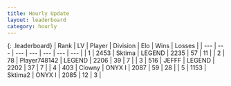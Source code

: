 ```yaml
---
title: Hourly Update
layout: leaderboard
category: hourly
---
```


{: .leaderboard}
| Rank | LV | Player | Division | Elo | Wins | Losses |
| --- | --- | --- | --- | --- | --- | --- |
| <span data-change="0">1</span> | 2453 | <span title="ID: 353063">Sktima</span> | LEGEND | <span data-change="0">2235</span> | <span data-change="0">57</span> | <span data-change="0">11</span> |
| <span data-change="0">2</span> | 78 | <span title="ID: 748142">Player748142</span> | LEGEND | <span data-change="0">2206</span> | <span data-change="0">39</span> | <span data-change="0">7</span> |
| <span data-change="0">3</span> | 516 | <span title="ID: 488585">JEFFF</span> | LEGEND | <span data-change="0">2202</span> | <span data-change="0">37</span> | <span data-change="0">7</span> |
| <span data-change="1">4</span> | 403 | <span title="ID: 651981">Clowny</span> | ONYX I | <span data-change="0">2087</span> | <span data-change="0">59</span> | <span data-change="0">28</span> |
| <span data-change="-1">5</span> | 1153 | <span title="ID: 402846">Sktima2</span> | ONYX I | <span data-change="-17">2085</span> | <span data-change="2">12</span> | <span data-change="2">3</span> |